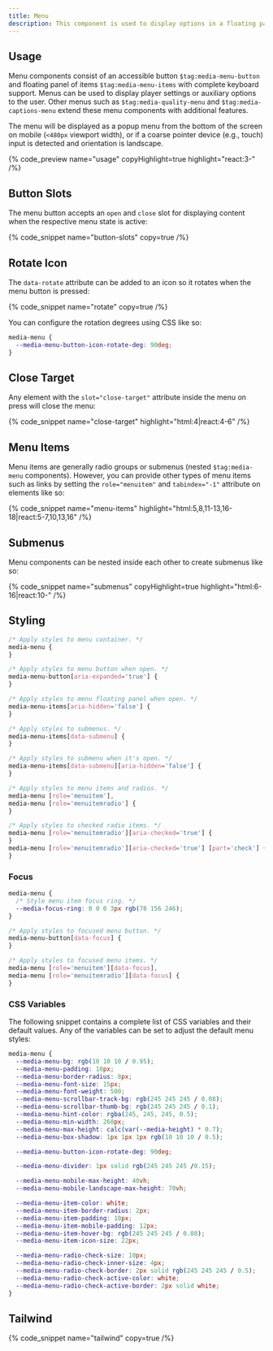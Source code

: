 ```yaml
---
title: Menu
description: This component is used to display options in a floating panel.
---
```


## Usage

Menu components consist of an accessible button `$tag:media-menu-button` and floating panel
of items `$tag:media-menu-items` with complete keyboard support. Menus can be used to
display player settings or auxiliary options to the user. Other menus such as `$tag:media-quality-menu` and `$tag:media-captions-menu` extend these menu components with additional features.

The menu will be displayed as a popup menu from the bottom of the screen on mobile (`<480px`
viewport width), or if a coarse pointer device (e.g., touch) input is detected and orientation
is landscape.

{% code_preview name="usage" copyHighlight=true highlight="react:3-" /%}

## Button Slots

The menu button accepts an `open` and `close` slot for displaying content when the respective
menu state is active:

{% code_snippet name="button-slots" copy=true /%}

## Rotate Icon

The `data-rotate` attribute can be added to an icon so it rotates when the menu button is pressed:

{% code_snippet name="rotate" copy=true  /%}

You can configure the rotation degrees using CSS like so:

```css
media-menu {
  --media-menu-button-icon-rotate-deg: 90deg;
}
```

## Close Target

Any element with the `slot="close-target"` attribute inside the menu on press will close the menu:

{% code_snippet name="close-target" highlight="html:4|react:4-6" /%}

## Menu Items

Menu items are generally radio groups or submenus (nested `$tag:media-menu` components).
However, you can provide other types of menu items such as links by setting the
`role="menuitem"` and `tabindex="-1"` attribute on elements like so:

{% code_snippet name="menu-items" highlight="html:5,8,11-13,16-18|react:5-7,10,13,16" /%}

## Submenus

Menu components can be nested inside each other to create submenus like so:

{% code_snippet name="submenus" copyHighlight=true highlight="html:6-16|react:10-" /%}

## Styling

```css {% copy=true %}
/* Apply styles to menu container. */
media-menu {
}

/* Apply styles to menu button when open. */
media-menu-button[aria-expanded='true'] {
}

/* Apply styles to menu floating panel when open. */
media-menu-items[aria-hidden='false'] {
}

/* Apply styles to submenus. */
media-menu-items[data-submenu] {
}

/* Apply styles to submenu when it's open. */
media-menu-items[data-submenu][aria-hidden='false'] {
}

/* Apply styles to menu items and radios. */
media-menu [role='menuitem'],
media-menu [role='menuitemradio'] {
}

/* Apply styles to checked radio items. */
media-menu [role='menuitemradio'][aria-checked='true'] {
}
media-menu [role='menuitemradio'][aria-checked='true'] [part='check'] {
}
```

### Focus

```css {% copy=true %}
media-menu {
  /* Style menu item focus ring. */
  --media-focus-ring: 0 0 0 3px rgb(78 156 246);
}

/* Apply styles to focused menu button. */
media-menu-button[data-focus] {
}

/* Apply styles to focused menu items. */
media-menu [role='menuitem'][data-focus],
media-menu [role='menuitemradio'][data-focus] {
}
```

### CSS Variables

The following snippet contains a complete list of CSS variables and their default values. Any of
the variables can be set to adjust the default menu styles:

```css {% copy=true %}
media-menu {
  --media-menu-bg: rgb(10 10 10 / 0.95);
  --media-menu-padding: 10px;
  --media-menu-border-radius: 8px;
  --media-menu-font-size: 15px;
  --media-menu-font-weight: 500;
  --media-menu-scrollbar-track-bg: rgb(245 245 245 / 0.08);
  --media-menu-scrollbar-thumb-bg: rgb(245 245 245 / 0.1);
  --media-menu-hint-color: rgba(245, 245, 245, 0.5);
  --media-menu-min-width: 260px;
  --media-menu-max-height: calc(var(--media-height) * 0.7);
  --media-menu-box-shadow: 1px 1px 1px rgb(10 10 10 / 0.5);

  --media-menu-button-icon-rotate-deg: 90deg;

  --media-menu-divider: 1px solid rgb(245 245 245 /0.15);

  --media-menu-mobile-max-height: 40vh;
  --media-menu-mobile-landscape-max-height: 70vh;

  --media-menu-item-color: white;
  --media-menu-item-border-radius: 2px;
  --media-menu-item-padding: 10px;
  --media-menu-item-mobile-padding: 12px;
  --media-menu-item-hover-bg: rgb(245 245 245 / 0.08);
  --media-menu-item-icon-size: 22px;

  --media-menu-radio-check-size: 10px;
  --media-menu-radio-check-inner-size: 4px;
  --media-menu-radio-check-border: 2px solid rgb(245 245 245 / 0.5);
  --media-menu-radio-check-active-color: white;
  --media-menu-radio-check-active-border: 2px solid white;
}
```

## Tailwind

{% code_snippet name="tailwind" copy=true /%}
